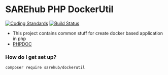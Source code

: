 # SAREhub PHP DockerUtil
[![Coding Standards](https://img.shields.io/badge/cs-PSR--2--R-yellow.svg)](https://github.com/php-fig-rectified/fig-rectified-standards) [![Build Status](https://travis-ci.org/SAREhub/PHP_Commons.svg?branch=master)](https://travis-ci.org/SAREhub/php_docker_commons) 
* This project contains common stuff for create docker based application in php
* [PHPDOC](https://sarehub.github.io/php_dockerutil)

### How do I get set up? ###
```
composer require sarehub/dockerutil
```
